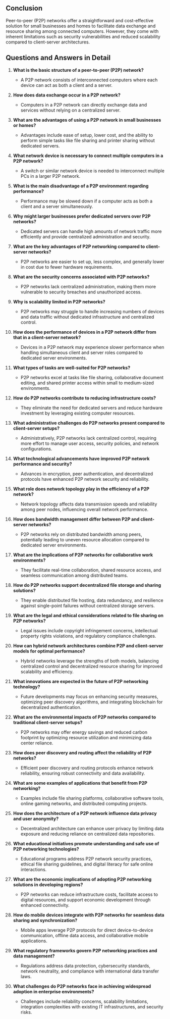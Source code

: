 ## Conclusion

Peer-to-peer (P2P) networks offer a straightforward and cost-effective solution for small businesses and homes to facilitate data exchange and resource sharing among connected computers. However, they come with inherent limitations such as security vulnerabilities and reduced scalability compared to client-server architectures.

## Questions and Answers in Detail

1. **What is the basic structure of a peer-to-peer (P2P) network?**
   - A P2P network consists of interconnected computers where each device can act as both a client and a server.

2. **How does data exchange occur in a P2P network?**
   - Computers in a P2P network can directly exchange data and services without relying on a centralized server.

3. **What are the advantages of using a P2P network in small businesses or homes?**
   - Advantages include ease of setup, lower cost, and the ability to perform simple tasks like file sharing and printer sharing without dedicated servers.

4. **What network device is necessary to connect multiple computers in a P2P network?**
   - A switch or similar network device is needed to interconnect multiple PCs in a larger P2P network.

5. **What is the main disadvantage of a P2P environment regarding performance?**
   - Performance may be slowed down if a computer acts as both a client and a server simultaneously.

6. **Why might larger businesses prefer dedicated servers over P2P networks?**
   - Dedicated servers can handle high amounts of network traffic more efficiently and provide centralized administration and security.

7. **What are the key advantages of P2P networking compared to client-server networks?**
   - P2P networks are easier to set up, less complex, and generally lower in cost due to fewer hardware requirements.

8. **What are the security concerns associated with P2P networks?**
   - P2P networks lack centralized administration, making them more vulnerable to security breaches and unauthorized access.

9. **Why is scalability limited in P2P networks?**
   - P2P networks may struggle to handle increasing numbers of devices and data traffic without dedicated infrastructure and centralized control.

10. **How does the performance of devices in a P2P network differ from that in a client-server network?**
    - Devices in a P2P network may experience slower performance when handling simultaneous client and server roles compared to dedicated server environments.

11. **What types of tasks are well-suited for P2P networks?**
    - P2P networks excel at tasks like file sharing, collaborative document editing, and shared printer access within small to medium-sized environments.

12. **How do P2P networks contribute to reducing infrastructure costs?**
    - They eliminate the need for dedicated servers and reduce hardware investment by leveraging existing computer resources.

13. **What administrative challenges do P2P networks present compared to client-server setups?**
    - Administratively, P2P networks lack centralized control, requiring more effort to manage user access, security policies, and network configurations.

14. **What technological advancements have improved P2P network performance and security?**
    - Advances in encryption, peer authentication, and decentralized protocols have enhanced P2P network security and reliability.

15. **What role does network topology play in the efficiency of a P2P network?**
    - Network topology affects data transmission speeds and reliability among peer nodes, influencing overall network performance.

16. **How does bandwidth management differ between P2P and client-server networks?**
    - P2P networks rely on distributed bandwidth among peers, potentially leading to uneven resource allocation compared to dedicated server environments.

17. **What are the implications of P2P networks for collaborative work environments?**
    - They facilitate real-time collaboration, shared resource access, and seamless communication among distributed teams.

18. **How do P2P networks support decentralized file storage and sharing solutions?**
    - They enable distributed file hosting, data redundancy, and resilience against single-point failures without centralized storage servers.

19. **What are the legal and ethical considerations related to file sharing on P2P networks?**
    - Legal issues include copyright infringement concerns, intellectual property rights violations, and regulatory compliance challenges.

20. **How can hybrid network architectures combine P2P and client-server models for optimal performance?**
    - Hybrid networks leverage the strengths of both models, balancing centralized control and decentralized resource sharing for improved scalability and efficiency.

21. **What innovations are expected in the future of P2P networking technology?**
    - Future developments may focus on enhancing security measures, optimizing peer discovery algorithms, and integrating blockchain for decentralized authentication.

22. **What are the environmental impacts of P2P networks compared to traditional client-server setups?**
    - P2P networks may offer energy savings and reduced carbon footprint by optimizing resource utilization and minimizing data center reliance.

23. **How does peer discovery and routing affect the reliability of P2P networks?**
    - Efficient peer discovery and routing protocols enhance network reliability, ensuring robust connectivity and data availability.

24. **What are some examples of applications that benefit from P2P networking?**
    - Examples include file sharing platforms, collaborative software tools, online gaming networks, and distributed computing projects.

25. **How does the architecture of a P2P network influence data privacy and user anonymity?**
    - Decentralized architecture can enhance user privacy by limiting data exposure and reducing reliance on centralized data repositories.

26. **What educational initiatives promote understanding and safe use of P2P networking technologies?**
    - Educational programs address P2P network security practices, ethical file sharing guidelines, and digital literacy for safe online interactions.

27. **What are the economic implications of adopting P2P networking solutions in developing regions?**
    - P2P networks can reduce infrastructure costs, facilitate access to digital resources, and support economic development through enhanced connectivity.

28. **How do mobile devices integrate with P2P networks for seamless data sharing and synchronization?**
    - Mobile apps leverage P2P protocols for direct device-to-device communication, offline data access, and collaborative mobile applications.

29. **What regulatory frameworks govern P2P networking practices and data management?**
    - Regulations address data protection, cybersecurity standards, network neutrality, and compliance with international data transfer laws.

30. **What challenges do P2P networks face in achieving widespread adoption in enterprise environments?**
    - Challenges include reliability concerns, scalability limitations, integration complexities with existing IT infrastructures, and security risks.
